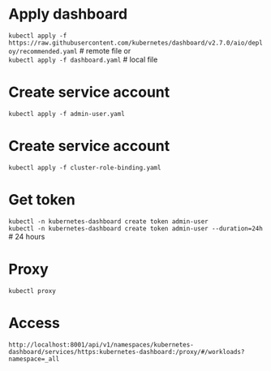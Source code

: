 

# Apply dashboard
`kubectl apply -f https://raw.githubusercontent.com/kubernetes/dashboard/v2.7.0/aio/deploy/recommended.yaml`  # remote file
or   
`kubectl apply -f dashboard.yaml` # local file

# Create service account
`kubectl apply -f admin-user.yaml`

# Create service account
`kubectl apply -f cluster-role-binding.yaml`

# Get token
`kubectl -n kubernetes-dashboard create token admin-user`   
`kubectl -n kubernetes-dashboard create token admin-user --duration=24h` # 24 hours

# Proxy
`kubectl proxy` 

# Access
`http://localhost:8001/api/v1/namespaces/kubernetes-dashboard/services/https:kubernetes-dashboard:/proxy/#/workloads?namespace=_all`
